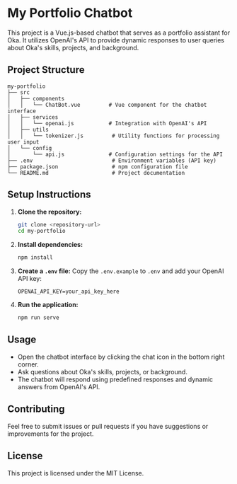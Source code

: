 # My Portfolio Chatbot

This project is a Vue.js-based chatbot that serves as a portfolio assistant for Oka. It utilizes OpenAI's API to provide dynamic responses to user queries about Oka's skills, projects, and background.

## Project Structure

```
my-portfolio
├── src
│   ├── components
│   │   └── ChatBot.vue         # Vue component for the chatbot interface
│   ├── services
│   │   └── openai.js           # Integration with OpenAI's API
│   ├── utils
│   │   └── tokenizer.js         # Utility functions for processing user input
│   └── config
│       └── api.js              # Configuration settings for the API
├── .env                         # Environment variables (API key)
├── package.json                 # npm configuration file
└── README.md                    # Project documentation
```

## Setup Instructions

1. **Clone the repository:**
   ```bash
   git clone <repository-url>
   cd my-portfolio
   ```

2. **Install dependencies:**
   ```bash
   npm install
   ```

3. **Create a `.env` file:**
   Copy the `.env.example` to `.env` and add your OpenAI API key:
   ```
   OPENAI_API_KEY=your_api_key_here
   ```

4. **Run the application:**
   ```bash
   npm run serve
   ```

## Usage

- Open the chatbot interface by clicking the chat icon in the bottom right corner.
- Ask questions about Oka's skills, projects, or background.
- The chatbot will respond using predefined responses and dynamic answers from OpenAI's API.

## Contributing

Feel free to submit issues or pull requests if you have suggestions or improvements for the project. 

## License

This project is licensed under the MIT License.